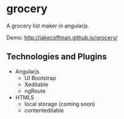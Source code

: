 grocery
=======

A grocery list maker in angularjs. 

Demo: http://jakecoffman.github.io/grocery/

Technologies and Plugins
------------

* Angularjs
  * UI Bootstrap
  * Xeditable
  * ngRoute
* HTML5
  * local storage (coming soon)
  * contenteditable
